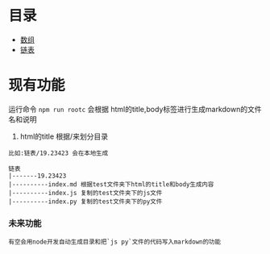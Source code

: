 # 目录
* [数组](#数组)
* [链表](#链表)

# 现有功能

   运行命令 `npm run rootc` 会根据 html的title,body标签进行生成markdown的文件名和说明

   1. html的title 根据/来划分目录

    比如:链表/19.23423 会在本地生成

    链表
    |-------19.23423
    |----------index.md 根据test文件夹下html的title和body生成内容
    |----------index.js 复制的test文件夹下的js文件
    |----------index.py 复制的test文件夹下的py文件

### 未来功能
    
    有空会用node开发自动生成目录和把`js py`文件的代码写入markdown的功能
